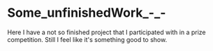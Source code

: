 # Some_unfinishedWork_-_-
Here I have a not so finished project that I participated with in a prize competition. Still I feel like it's something good to show.
